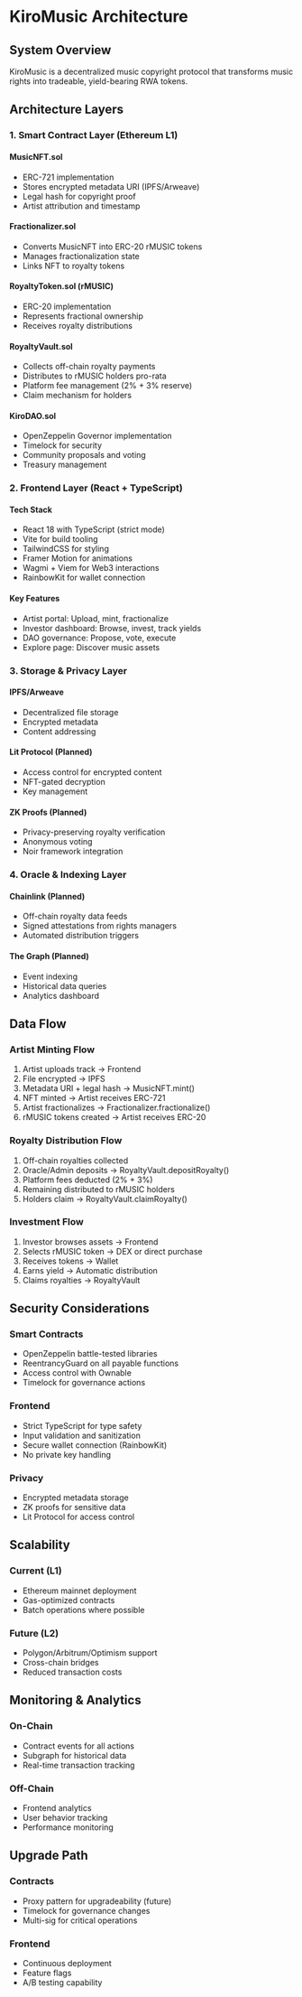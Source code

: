 # KiroMusic Architecture

## System Overview

KiroMusic is a decentralized music copyright protocol that transforms music rights into tradeable, yield-bearing RWA tokens.

## Architecture Layers

### 1. Smart Contract Layer (Ethereum L1)

#### MusicNFT.sol
- ERC-721 implementation
- Stores encrypted metadata URI (IPFS/Arweave)
- Legal hash for copyright proof
- Artist attribution and timestamp

#### Fractionalizer.sol
- Converts MusicNFT into ERC-20 rMUSIC tokens
- Manages fractionalization state
- Links NFT to royalty tokens

#### RoyaltyToken.sol (rMUSIC)
- ERC-20 implementation
- Represents fractional ownership
- Receives royalty distributions

#### RoyaltyVault.sol
- Collects off-chain royalty payments
- Distributes to rMUSIC holders pro-rata
- Platform fee management (2% + 3% reserve)
- Claim mechanism for holders

#### KiroDAO.sol
- OpenZeppelin Governor implementation
- Timelock for security
- Community proposals and voting
- Treasury management

### 2. Frontend Layer (React + TypeScript)

#### Tech Stack
- React 18 with TypeScript (strict mode)
- Vite for build tooling
- TailwindCSS for styling
- Framer Motion for animations
- Wagmi + Viem for Web3 interactions
- RainbowKit for wallet connection

#### Key Features
- Artist portal: Upload, mint, fractionalize
- Investor dashboard: Browse, invest, track yields
- DAO governance: Propose, vote, execute
- Explore page: Discover music assets

### 3. Storage & Privacy Layer

#### IPFS/Arweave
- Decentralized file storage
- Encrypted metadata
- Content addressing

#### Lit Protocol (Planned)
- Access control for encrypted content
- NFT-gated decryption
- Key management

#### ZK Proofs (Planned)
- Privacy-preserving royalty verification
- Anonymous voting
- Noir framework integration

### 4. Oracle & Indexing Layer

#### Chainlink (Planned)
- Off-chain royalty data feeds
- Signed attestations from rights managers
- Automated distribution triggers

#### The Graph (Planned)
- Event indexing
- Historical data queries
- Analytics dashboard

## Data Flow

### Artist Minting Flow
1. Artist uploads track → Frontend
2. File encrypted → IPFS
3. Metadata URI + legal hash → MusicNFT.mint()
4. NFT minted → Artist receives ERC-721
5. Artist fractionalizes → Fractionalizer.fractionalize()
6. rMUSIC tokens created → Artist receives ERC-20

### Royalty Distribution Flow
1. Off-chain royalties collected
2. Oracle/Admin deposits → RoyaltyVault.depositRoyalty()
3. Platform fees deducted (2% + 3%)
4. Remaining distributed to rMUSIC holders
5. Holders claim → RoyaltyVault.claimRoyalty()

### Investment Flow
1. Investor browses assets → Frontend
2. Selects rMUSIC token → DEX or direct purchase
3. Receives tokens → Wallet
4. Earns yield → Automatic distribution
5. Claims royalties → RoyaltyVault

## Security Considerations

### Smart Contracts
- OpenZeppelin battle-tested libraries
- ReentrancyGuard on all payable functions
- Access control with Ownable
- Timelock for governance actions

### Frontend
- Strict TypeScript for type safety
- Input validation and sanitization
- Secure wallet connection (RainbowKit)
- No private key handling

### Privacy
- Encrypted metadata storage
- ZK proofs for sensitive data
- Lit Protocol for access control

## Scalability

### Current (L1)
- Ethereum mainnet deployment
- Gas-optimized contracts
- Batch operations where possible

### Future (L2)
- Polygon/Arbitrum/Optimism support
- Cross-chain bridges
- Reduced transaction costs

## Monitoring & Analytics

### On-Chain
- Contract events for all actions
- Subgraph for historical data
- Real-time transaction tracking

### Off-Chain
- Frontend analytics
- User behavior tracking
- Performance monitoring

## Upgrade Path

### Contracts
- Proxy pattern for upgradeability (future)
- Timelock for governance changes
- Multi-sig for critical operations

### Frontend
- Continuous deployment
- Feature flags
- A/B testing capability
